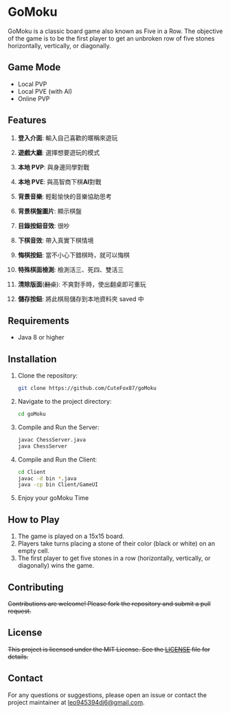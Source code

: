 # GoMoku

GoMoku is a classic board game also known as Five in a Row. The objective of the game is to be the first player to get an unbroken row of five stones horizontally, vertically, or diagonally.

## Game Mode

- Local PVP
- Local PVE (with AI)
- Online PVP

## Features

1. **登入介面**: 輸入自己喜歡的暱稱來遊玩

2. **遊戲大廳**: 選擇想要遊玩的模式

3. **本地 PVP**: 與身邊同學對戰

4. **本地 PVE**: 與高智商下棋**AI**對戰

5. **背景音樂**: 輕鬆愉快的音樂協助思考

6. **背景棋盤圖片**: 顯示棋盤

7. **目錄按鈕音效**: 很吵

8. **下棋音效**: 帶入真實下棋情境

9. **悔棋按鈕**: 當不小心下錯棋時，就可以悔棋

10. **特殊棋面檢測**: 檢測活三、死四、雙活三

11. **清除版面**(~~翻桌~~): 不爽對手時，使出翻桌即可重玩

12. **儲存按鈕**: 將此棋局儲存到本地資料夾 saved 中



## Requirements

- Java 8 or higher

## Installation

1. Clone the repository:
    ```sh
    git clone https://github.com/CuteFox87/goMoku
    ```
2. Navigate to the project directory:
    ```sh
    cd goMoku
    ```
3. Compile and Run the Server:
    ```sh
    javac ChessServer.java
    java ChessServer
    ```
3. Compile and Run the Client:
    ```sh
    cd Client
    javac -d bin *.java
    java -cp bin Client/GameUI
    ```
4. Enjoy your goMoku Time

## How to Play

1. The game is played on a 15x15 board.
2. Players take turns placing a stone of their color (black or white) on an empty cell.
3. The first player to get five stones in a row (horizontally, vertically, or diagonally) wins the game.

## Contributing

~~Contributions are welcome! Please fork the repository and submit a pull request.~~

## License

~~This project is licensed under the MIT License. See the [LICENSE](LICENSE) file for details.~~

## Contact

For any questions or suggestions, please open an issue or contact the project maintainer at leo945394dj6@gmail.com.
